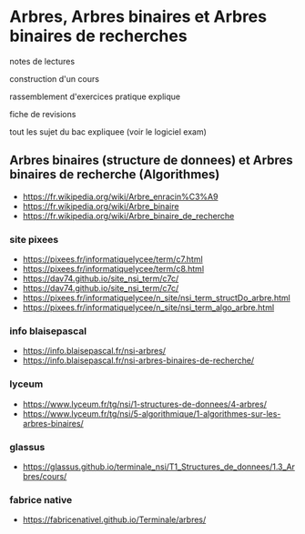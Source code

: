 # Arbres, Arbres binaires et Arbres binaires de recherches

notes de lectures

construction d'un cours

rassemblement d'exercices pratique explique

fiche de revisions

tout les sujet du bac expliquee (voir le logiciel exam)

## Arbres binaires (structure de donnees) et Arbres binaires de recherche (Algorithmes)

* https://fr.wikipedia.org/wiki/Arbre_enracin%C3%A9
* https://fr.wikipedia.org/wiki/Arbre_binaire
* https://fr.wikipedia.org/wiki/Arbre_binaire_de_recherche

### site pixees
* https://pixees.fr/informatiquelycee/term/c7.html
* https://pixees.fr/informatiquelycee/term/c8.html
* https://dav74.github.io/site_nsi_term/c7c/
* https://dav74.github.io/site_nsi_term/c7c/
* https://pixees.fr/informatiquelycee/n_site/nsi_term_structDo_arbre.html
* https://pixees.fr/informatiquelycee/n_site/nsi_term_algo_arbre.html

### info blaisepascal
* https://info.blaisepascal.fr/nsi-arbres/
* https://info.blaisepascal.fr/nsi-arbres-binaires-de-recherche/


### lyceum
* https://www.lyceum.fr/tg/nsi/1-structures-de-donnees/4-arbres/
* https://www.lyceum.fr/tg/nsi/5-algorithmique/1-algorithmes-sur-les-arbres-binaires/

### glassus
* https://glassus.github.io/terminale_nsi/T1_Structures_de_donnees/1.3_Arbres/cours/

### fabrice native
* https://fabricenativel.github.io/Terminale/arbres/